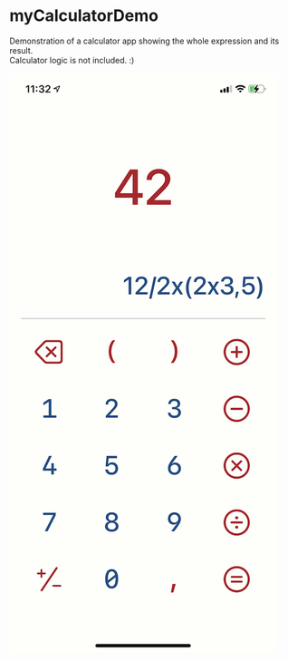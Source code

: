 # myCalculatorDemo

Demonstration of a calculator app showing the whole expression and its result.   
Calculator logic is not included. :)   


![Test Image 3](https://github.com/m-rand/myCalculatorDemo/blob/main/myCalculatorDemoPic.PNG)

